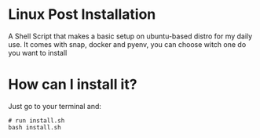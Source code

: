 # Linux Post Installation

A Shell Script that makes a basic setup on ubuntu-based distro for my daily use. It comes with snap, docker and pyenv, you can choose witch one do you want to install

# How can I install it?

Just go to your terminal and:

~~~shell
# run install.sh
bash install.sh
~~~
